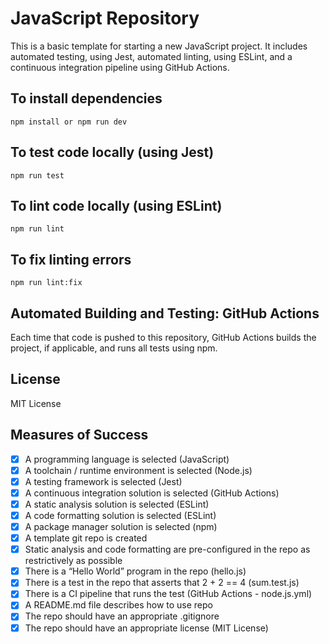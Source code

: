 # JavaScript Repository

This is a basic template for starting a new JavaScript project. It includes automated testing, using Jest, automated linting, using ESLint, and a continuous integration pipeline using GitHub Actions.

## To install dependencies
    npm install or npm run dev

## To test code locally (using Jest)
    npm run test

## To lint code locally (using ESLint)
    npm run lint

## To fix linting errors
    npm run lint:fix

## Automated Building and Testing: GitHub Actions
Each time that code is pushed to this repository, GitHub Actions builds the project, if applicable, and runs all tests using npm.

## License
MIT License

## Measures of Success
- [x] A programming language is selected (JavaScript)
- [x] A toolchain / runtime environment is selected (Node.js)
- [x] A testing framework is selected (Jest)
- [x] A continuous integration solution is selected (GitHub Actions)
- [x] A static analysis solution is selected (ESLint)
- [x] A code formatting solution is selected (ESLint)
- [x] A package manager solution is selected (npm)
- [x] A template git repo is created
- [x] Static analysis and code formatting are pre-configured in the repo as restrictively as possible
- [x] There is a “Hello World” program in the repo (hello.js)
- [x] There is a test in the repo that asserts that 2 + 2 == 4 (sum.test.js)
- [x] There is a CI pipeline that runs the test (GitHub Actions - node.js.yml)
- [x] A README.md file describes how to use repo
- [x] The repo should have an appropriate .gitignore
- [x] The repo should have an appropriate license (MIT License)